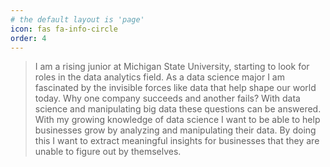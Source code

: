```yaml
---
# the default layout is 'page'
icon: fas fa-info-circle
order: 4
---
```


> I am a rising junior at Michigan State University, starting to look for roles in the data analytics field. As a data science major I am fascinated by the invisible forces like data that help shape our world today. Why one company succeeds and another fails? With data science and manipulating big data these questions can be answered. With my growing knowledge of data science I want to be able to help businesses grow by analyzing and manipulating their data. By doing this I want to extract meaningful insights for businesses that they are unable to figure out by themselves.
